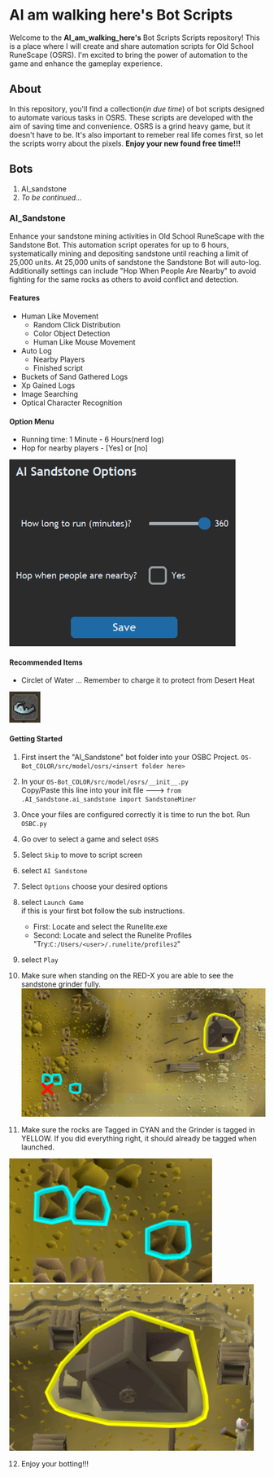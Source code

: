 # AI am walking here's Bot Scripts

Welcome to the **AI_am_walking_here's** Bot Scripts Scripts repository! This is a place where I will create and share automation scripts for Old School RuneScape (OSRS). I'm excited to bring the power of automation to the game and enhance the gameplay experience.

## About

In this repository, you'll find a collection(*in due time*) of bot scripts designed to automate various tasks in OSRS. These scripts are developed with the aim of saving time and convenience. OSRS is a grind heavy game, but it doesn't have to be. It's also important to remeber real life comes first, so let the scripts worry about the pixels. **Enjoy your new found free time!!!**


## Bots
1. AI_sandstone
2. *To be continued...*



### AI_Sandstone
Enhance your sandstone mining activities in Old School RuneScape with the Sandstone Bot. This automation script operates for up to 6 hours, systematically mining and depositing sandstone until reaching a limit of 25,000 units. At 25,000 units of sandstone the Sandstone Bot will auto-log. Additionally settings can include "Hop When People Are Nearby" to avoid fighting for the same rocks as others to avoid conflict and detection.

#### Features
- Human Like Movement
    - Random Click Distribution
    - Color Object Detection
    - Human Like Mouse Movement
- Auto Log
    - Nearby Players
    - Finished script    
- Buckets of Sand Gathered Logs
- Xp Gained Logs
- Image Searching
- Optical Character Recognition


#### Option Menu
- Running time: 1 Minute - 6 Hours(nerd log)
- Hop for nearby players - [Yes] or [no] 

![Options](Github_img/options.png)

#### Recommended Items
- Circlet of Water ... Remember to charge it to protect from Desert Heat

![Circlet of Water](Github_img/recommended_items.png)

#### Getting Started
1. First insert the "AI_Sandstone" bot folder into your OSBC Project. 
`OS-Bot_COLOR/src/model/osrs/<insert folder here>`

2. In your `OS-Bot_COLOR/src/model/osrs/__init__.py`<br>
Copy/Paste this line into your init file ---> 
`from .AI_Sandstone.ai_sandstone import SandstoneMiner`

3. Once your files are configured correctly it is time to run the bot. Run `OSBC.py`
4. Go over to select a game and select `OSRS`
5. Select `Skip` to move to script screen
6. select `AI Sandstone`
7. Select `Options` choose your desired options
8. select `Launch Game` <br>
   if this is your first bot follow the sub instructions.
   - First: Locate and select the Runelite.exe 
   - Second: Locate and select the Runelite Profiles "Try:`C:/Users/<user>/.runelite/profiles2`" 
9. select `Play` 
10. Make sure when standing on the RED-X you are able to see the sandstone grinder fully.
![Check Screen](Github_img/Check_screen.png)
11. Make sure the rocks are Tagged in CYAN and the Grinder is tagged in YELLOW. If you did everything right, it should already be tagged when launched.

![Rocks](Github_img/tag_these_rocks.png)
![Grinder](Github_img/tag_this_grinder.png)

12. Enjoy your botting!!!
